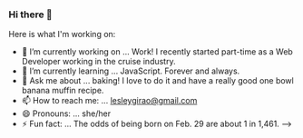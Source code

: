 ### Hi there 👋


Here is what I'm working on:

- 🔭 I’m currently working on ... Work! I recently started part-time as a Web Developer working in the cruise industry.
- 🌱 I’m currently learning ... JavaScript. Forever and always.
- 💬 Ask me about ... baking! I love to do it and have a really good one bowl banana muffin recipe.
- 📫 How to reach me: ... lesleygirao@gmail.com
- 😄 Pronouns: ... she/her
- ⚡ Fun fact: ... The odds of being born on Feb. 29 are about 1 in 1,461.
-->
